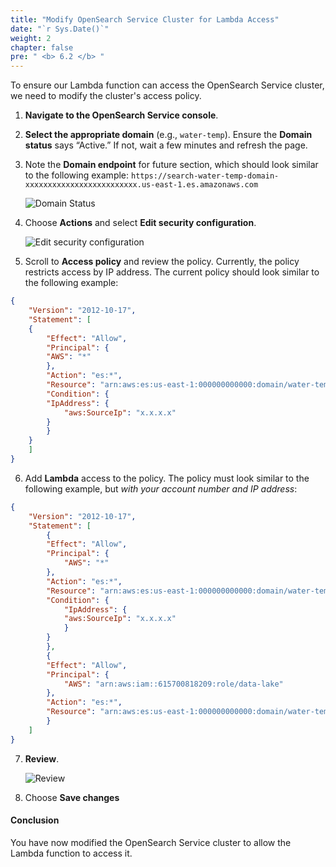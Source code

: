 ```yaml
---
title: "Modify OpenSearch Service Cluster for Lambda Access"
date: "`r Sys.Date()`"
weight: 2
chapter: false
pre: " <b> 6.2 </b> "
---
```


To ensure our Lambda function can access the OpenSearch Service cluster, we need to modify the cluster's access policy.

1. **Navigate to the OpenSearch Service console**.
2. **Select the appropriate domain** (e.g., `water-temp`). Ensure the **Domain status** says “Active.” If not, wait a few minutes and refresh the page.
3. Note the **Domain endpoint** for future section, which should look similar to the following example:
```https://search-water-temp-domain-xxxxxxxxxxxxxxxxxxxxxxxxx.us-east-1.es.amazonaws.com```

   ![Domain Status](/images/6.modify/6.2.opensearch/01-opensearch.png)

4. Choose **Actions** and select **Edit security configuration**.

   ![Edit security configuration](/images/6.modify/6.2.opensearch/02-opensearch.png)


5. Scroll to **Access policy** and review the policy. Currently, the policy restricts access by IP address. The current policy should look similar to the following example:

```json
{
    "Version": "2012-10-17",
    "Statement": [
    {
        "Effect": "Allow",
        "Principal": {
        "AWS": "*"
        },
        "Action": "es:*",
        "Resource": "arn:aws:es:us-east-1:000000000000:domain/water-temp/*",
        "Condition": {
        "IpAddress": {
            "aws:SourceIp": "x.x.x.x"
        }
        }
    }
    ]
}
```

6. Add **Lambda** access to the policy. The policy must look similar to the following example, but *with your account number and IP address*:

```json
{
    "Version": "2012-10-17",
    "Statement": [
        {
        "Effect": "Allow",
        "Principal": {
            "AWS": "*"
        },
        "Action": "es:*",
        "Resource": "arn:aws:es:us-east-1:000000000000:domain/water-temp/*",
        "Condition": {
            "IpAddress": {
            "aws:SourceIp": "x.x.x.x"
            }
        }
        },
        {
        "Effect": "Allow",
        "Principal": {
            "AWS": "arn:aws:iam::615700818209:role/data-lake"
        },
        "Action": "es:*",
        "Resource": "arn:aws:es:us-east-1:000000000000:domain/water-temp/*"
        }
    ]
}
```

7. **Review**.

   ![Review](/images/6.modify/6.2.opensearch/03-opensearch.png?width=50)

8. Choose **Save changes**

#### Conclusion

You have now modified the OpenSearch Service cluster to allow the Lambda function to access it.
